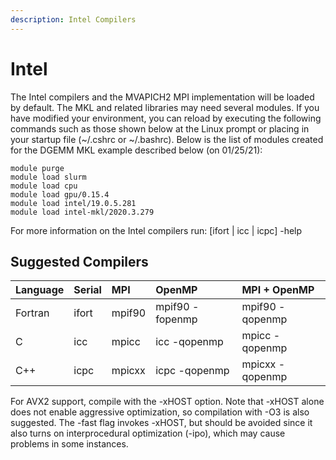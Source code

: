 ```yaml
---
description: Intel Compilers
---
```


# Intel

The Intel compilers and the MVAPICH2 MPI implementation will be loaded by default. The MKL and related libraries may need several modules. If you have modified your environment, you can reload by executing the following commands such as those shown below at the Linux prompt or placing in your startup file \(~/.cshrc or ~/.bashrc\). Below is the list of modules created for the DGEMM MKL example described below \(on 01/25/21\):

```text
module purge
module load slurm
module load cpu
module load gpu/0.15.4  
module load intel/19.0.5.281
module load intel-mkl/2020.3.279
```

For more information on the Intel compilers run: \[ifort \| icc \| icpc\] -help

## Suggested Compilers

| Language | Serial | MPI | OpenMP | MPI + OpenMP |
| :--- | :--- | :--- | :--- | :--- |
| Fortran | ifort | mpif90 | mpif90 -fopenmp | mpif90 -qopenmp |
| C | icc | mpicc | icc -qopenmp | mpicc -qopenmp |
| C++ | icpc | mpicxx | icpc -qopenmp | mpicxx -qopenmp |

For AVX2 support, compile with the -xHOST option. Note that -xHOST alone does not enable aggressive optimization, so compilation with -O3 is also suggested. The -fast flag invokes -xHOST, but should be avoided since it also turns on interprocedural optimization \(-ipo\), which may cause problems in some instances.

